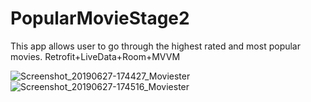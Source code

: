 # PopularMovieStage2
This app allows user to go through the highest rated and most popular movies. Retrofit+LiveData+Room+MVVM











![Screenshot_20190627-174427_Moviester](https://user-images.githubusercontent.com/42677333/60279451-10dbc000-98cf-11e9-8c48-eb4f4718d7f7.jpg)
![Screenshot_20190627-174516_Moviester](https://user-images.githubusercontent.com/42677333/60279442-0e796600-98cf-11e9-89b0-11fa8230db73.jpg)

